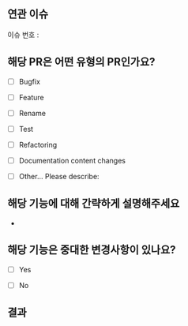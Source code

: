 ## 연관 이슈
이슈 번호 :

## 해당 PR은 어떤 유형의 PR인가요?

- [ ] Bugfix
- [ ] Feature
- [ ] Rename
- [ ] Test
- [ ] Refactoring
- [ ] Documentation content changes
- [ ] Other... Please describe:


## 해당 기능에 대해 간략하게 설명해주세요
- 


## 해당 기능은 중대한 변경사항이 있나요?
<!--  API 변경, 구조 변경, 중요한 기능의 제거 또는 변경일 경우 "Yes", 다른 기능에 영향을 주지 않는 기능 추가와 버그 수정일 경우 "no" -->
- [ ] Yes
- [ ] No


## 결과
<!-- pr 결과를 찍은 사진이나 참고할만한 사항같은 것을 적어주세요 -->
